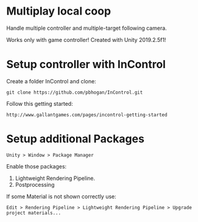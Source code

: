 # Multiplay local coop
Handle multiple controller and multiple-target following camera.

Works only with game controller!
Created with Unity 2019.2.5f1!

# Setup controller with InControl
Create a folder InControl and clone:
```
git clone https://github.com/pbhogan/InControl.git
```

Follow this getting started:
```
http://www.gallantgames.com/pages/incontrol-getting-started
```


# Setup additional Packages

```
Unity > Window > Package Manager
```
Enable those packages:
 1. Lightweight Rendering Pipeline.
 2. Postprocessing
 
If some Material is not shown correctly use:
```
Edit > Rendering Pipeline > Lightweight Rendering Pipeline > Upgrade project materials...
```
